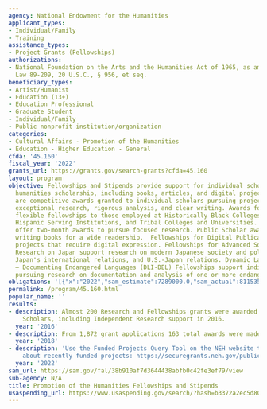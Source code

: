 ```yaml
---
agency: National Endowment for the Humanities
applicant_types:
- Individual/Family
- Training
assistance_types:
- Project Grants (Fellowships)
authorizations:
- National Foundation on the Arts and the Humanities Act of 1965, as amended, Public
  Law 89-209, 20 U.S.C., § 956, et seq.
beneficiary_types:
- Artist/Humanist
- Education (13+)
- Education Professional
- Graduate Student
- Individual/Family
- Public nonprofit institution/organization
categories:
- Cultural Affairs - Promotion of the Humanities
- Education - Higher Education - General
cfda: '45.160'
fiscal_year: '2022'
grants_url: https://grants.gov/search-grants?cfda=45.160
layout: program
objective: Fellowships and Stipends provide support for individual scholars to produce
  humanities scholarship, including books, articles, and digital projects. Fellowships
  are competitive awards granted to individual scholars pursuing projects that embody
  exceptional research, rigorous analysis, and clear writing. Awards for Faculty offer
  flexible fellowships to those employed at Historically Black Colleges and Universities,
  Hispanic Serving Institutions, and Tribal Colleges and Universities. Summer Stipends
  offer two-month awards to pursue focused research. Public Scholar awards encourage
  writing books for a wide readership.  Fellowships for Digital Publication support
  projects that require digital expression. Fellowships for Advanced Social Science
  Research on Japan support research on modern Japanese society and political economy,
  Japan's international relations, and U.S.-Japan relations. Dynamic Language Infrastructure
  – Documenting Endangered Languages (DLI-DEL) Fellowships support individual scholars
  pursuing research on documentation and analysis of one or more endangered languages.
obligations: '[{"x":"2022","sam_estimate":7289000.0,"sam_actual":8115350.0,"usa_spending_actual":8068000.0},{"x":"2023","sam_estimate":8561000.0,"sam_actual":0.0,"usa_spending_actual":8495750.0},{"x":"2024","sam_estimate":8375000.0,"sam_actual":0.0,"usa_spending_actual":8398858.54}]'
permalink: /program/45.160.html
popular_name: ''
results:
- description: Almost 200 Research and Fellowships grants were awarded to Humanities
    Scholars, including Independent Research support in 2016.
  year: '2016'
- description: From 1,872 grant applications 163 total awards were made.
  year: '2018'
- description: 'Use the Funded Projects Query Tool on the NEH website to learn more
    about recently funded projects: https://securegrants.neh.gov/publicquery/.'
  year: '2022'
sam_url: https://sam.gov/fal/38b910af7d3644438abfb0c42fe3ef79/view
sub-agency: N/A
title: Promotion of the Humanities Fellowships and Stipends
usaspending_url: https://www.usaspending.gov/search/?hash=b3372a2ec5d805a67057e4f05d05fbb2
---
```


